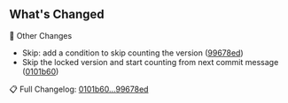 ## What's Changed

🔨 Other Changes

- Skip: add a condition to skip counting the version ([99678ed](../../commit/99678ed))
- Skip the locked version and start counting from next commit message ([0101b60](../../commit/0101b60))


📋 Full Changelog: [0101b60...99678ed](../../compare/0101b60...99678ed)